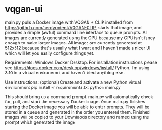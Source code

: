 # vqgan-ui

main.py pulls a Docker image with VQGAN + CLIP installed from https://github.com/nerdyrodent/VQGAN-CLIP, starts that image, and provides a simple (awful) command line interface to queue prompts.  All images are currently generated using the CPU because my GPU isn't fancy enough to make larger images.  All images are currently generated at 512x512 because that's usually what I want and I haven't made a nicer UI which will let you easily configure things yet.

Requirements:
Windows
Docker Desktop.  For installation instructions please see https://docs.docker.com/desktop/windows/install/
Python.  I'm using 3.10 in a virtual environemnt and haven't tried anything else.

Use instructions:
(optional) Create and activate a new Python virtual environment
pip install -r requirements.txt
python main.py

This should bring up a command prompt.  main.py will automatically check for, pull, and start the necessary Docker image.  Once main.py finishes starting the Docker image you will be able to enter prompts.  They will be stored in a queue and generated in the order you entered them.  Finished images will be copied to your Downlaods directory and named using the prompt which generated the image
